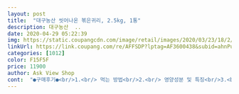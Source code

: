 ```yaml
---
layout: post 
title:  "대구농산 씻어나온 볶은귀리, 2.5kg, 1통" 
description: 대구농산  ..
date: 2020-04-29 05:22:39 
img: https://static.coupangcdn.com/image/retail/images/2020/03/23/18/2/6d0175ec-6a81-4c15-9dd8-a2c2a3a47631.jpg 
linkUrl: https://link.coupang.com/re/AFFSDP?lptag=AF3600438&subid=ahnPublicAsk&pageKey=1384163240&itemId=2418857846&vendorItemId=70413062691&traceid=V0-113-b233f69254878afb 
categories: [1012] 
color: F15F5F 
price: 11900 
author: Ask View Shop 
cont:  "●구매후기●<br/>1.<br/> 먹는 방법<br/>2.<br/> 영양성분 및 특징<br/>3.<br/> 사용 방식<br/>4.<br/> 장점은 큰 포만감<br/>구수하네요<br/>귀리 볶은거니까 그런거고요.<br/><br/>귀리식이섬유를 살까 아니면 볶은 귀리를 살까 고민하다가 이걸로 샀는데 좋아요~<br/>그냥 씹어서 먹기에는 좀 딱딱한데<br/>그리고 칼로리는 적은데 포만감은 높아서 다이어터 분들께도 추천합니다.<br/><br/>다른 곡류에 비해 단백질(쌀의 2배), 필수아미노산, 수용성 섬유질이 풍부함.<br/> 어린이들 성장 발육에 좋음!<br/>다만 자취를 하다보니 옵션에 있는 냉장고 작아서 귀리가 너무 많이 차지해서 이거 다 먹고나면 이것보다 적은 양으로 사는 걸로 고민해야봐야 할 것 같아요 ㅠㅠ<br/>다이어트에 도움이 됩니다^^<br/>대신 너무 많은 양을 먹으면 탈이 나니 조심<br/>맛은 아주 훌륭해요~ 밥 지을 때 내내 집안을 감싸는 커피 내리는 듯한 특유향~<br/>물의 양도 현미밥 할 때 처럼 여유있게 넣고 하는 거 잊지 마시구요~<br/>물이랑 먹으면 25배 까지 팽창<br/>바로 우유에 타먹을 수 있어서 편리하고, 고소한 귀리향이 좋아요!<br/>밥, 오트밀, 시리얼, 과자 (갈아서 빵, 쿠키에 넣어도 되겠지만 그 자체로 구수하고 맛있더라고요.<br/> 그래서 우유나 요거트에 넣어서 꼭꼭 씹어 먹으면 더 좋을 것 같아요.<br/>)<br/>보통 귀리는 삶고 그래야 한다는 데 다른 귀리와 다르게 덜 딱딱하고 좋네요~ 그래도 소화가 약한 저로서는 불려서 먹는 게 부담이 최소화 되더라고요 ㅠㅠ 특히 요거트와 먹을 때 그랬어요... <br/>.<br/>.<br/><br/>아침식사 대용으로 최고에요.<br/><br/>요즘 코로나 때문에 재택하니까 이걸로 주문해 봤어요.<br/><br/>우유 반잔에 귀리 두숫가락 넣고 전자렌지에 1~2분 데워서 드세요.<br/> 고소하고 맛있어요.<br/> (출처는 네ㅇ버 검색인데 이렇게 먹는걸 추천합니다.<br/> 설탕없는 구수한 조ㅇ퐁 맛같아요)<br/>이 두 가지 방법이 제일 좋더라고요~<br/>이 점은 참고해서 저처럼 위염 앓고 계신 분들은 기호에 맞게 드시는 게 좋을 것 같아요~!!<br/>저는 보통 밥에 현미밥 모드로 하여 하거나 아니면 요거트에 타서 먹곤 해요~<br/>타임지에서 선정한 10대 슈퍼 푸드 ‘귀리’<br/>한병씩 따로 포장되서 우유만 타서 마실 수 있게 나온 제품 이용했었는데<br/>화장실도 잘 가게 되고 너무 좋아요~ 양도 많고 가격대비 저렴하네요~<br/>" 
---
```

